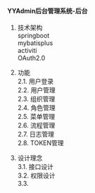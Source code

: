 #### YYAdmin后台管理系统-后台
1. 技术架构  
 springboot  
 mybatisplus  
 activiti  
 OAuth2.0  
 
2. 功能  
   2.1. 用户登录  
   2.2. 用户管理  
   2.3. 组织管理  
   2.4. 角色管理  
   2.5. 菜单管理  
   2.6. 流程管理  
   2.7. 日志管理  
   2.8. TOKEN管理
3. 设计理念  
   3.1. 接口设计  
   3.2. 权限设计  
   3.3. 

